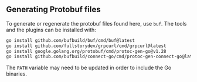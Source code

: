 ## Generating Protobuf files
To generate or regenerate the protobuf files found here, use `buf`.
The tools and the plugins can be installed with:
```sh
go install github.com/bufbuild/buf/cmd/buf@latest
go install github.com/fullstorydev/grpcurl/cmd/grpcurl@latest
go install google.golang.org/protobuf/cmd/protoc-gen-go@v1.28
go install github.com/bufbuild/connect-go/cmd/protoc-gen-connect-go@latest
```
The `PATH` variable may need to be updated in order to include the Go binaries.